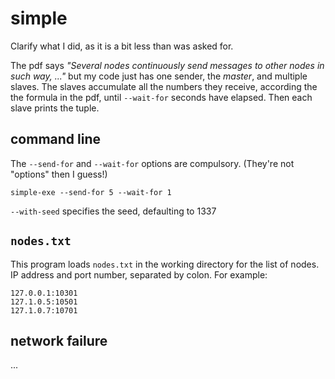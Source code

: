 # simple

Clarify what I did, as it is a bit less than was asked for.

The pdf says *"Several nodes continuously send messages to other nodes in such way, ..."*
but my code just has one sender, the *master*, and multiple slaves.
The slaves accumulate all the numbers they receive, according the the formula in the pdf,
until `--wait-for` seconds have elapsed.
Then each slave prints the tuple.

## command line

The `--send-for` and `--wait-for` options are compulsory. (They're not "options" then I guess!)

    simple-exe --send-for 5 --wait-for 1

`--with-seed` specifies the seed, defaulting to 1337

## `nodes.txt`

This program loads `nodes.txt` in the working directory for the list of nodes. IP address and port number, separated by colon. For example:

    127.0.0.1:10301
    127.1.0.5:10501
    127.1.0.7:10701

## network failure

...

